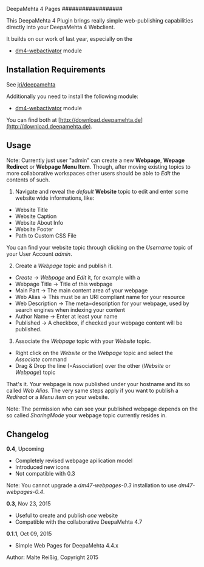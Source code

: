 
DeepaMehta 4 Pages 
##################

This DeepaMehta 4 Plugin brings really simple web-publishing capabilities directly into your DeepaMehta 4 Webclient.

It builds on our work of last year, especially on the

 * [dm4-webactivator](https://github.com/jri/dm4-webactivator) module

## Installation Requirements

See [jri/deepamehta](https://github.com/jri/deepamehta/#1-check-requirements)

Additionally you need to install the following module:

 * [dm4-webactivator](https://github.com/jri/dm4-webactivator) module

You can find both at [http://download.deepamehta.de](http://download.deepamehta.de).

## Usage

Note: Currently just user "admin" can create a new **Webpage**, **Wepage Redirect** or **Webpage Menu Item**. Though, after moving existing topics to more collaborative workspaces other users should be able to _Edit_ the contents of such.

1. Navigate and reveal the _default_ **Website** topic to edit and enter some website wide informations, like:

 * Website Title
 * Website Caption
 * Website About Info
 * Website Footer
 * Path to Custom CSS File

You can find your website topic through clicking on the _Username_ topic of your User Account _admin_.

2. Create a _Webpage_ topic and publish it.

 * _Create_ -> _Webpage_ and _Edit_ it, for example with a
 * Webpage Title -> Title of this webpage
 * Main Part -> The main content area of your webpage
 * Web Alias -> This must be an URI compliant name for your resource
 * Web Description -> The meta=description for your webpage, used by search engines when indexing your content
 * Author Name -> Enter at least your name
 * Published -> A checkbox, if checked your webpage content will be published.

3. Associate the _Webpage_ topic with your _Website_ topic.

 * Right click on the _Website_ or the _Webpage_ topic and select the  _Associate_ command
 * Drag & Drop the line (=Association) over the other (_Website_ or _Webpage_) topic

That's it. Your webpage is now published under your hostname and its so called _Web Alias_. The very same steps apply if you want to publish a _Redirect_ or a  _Menu item_ on your website.

Note: The permission who can see your published webpage depends on the so called _SharingMode_ your webpage topic currently resides in.


## Changelog

**0.4**, Upcoming

* Completely revised webpage apilication model
* Introduced new icons
* Not compatible with 0.3

Note: You cannot upgrade a _dm47-webpages-0.3_ installation to use _dm47-webpages-0.4_.

**0.3**, Nov 23, 2015

* Useful to create and publish _one_ website
* Compatible with the collaborative DeepaMehta 4.7

**0.1.1**, Oct 09, 2015

* Simple Web Pages for DeepaMehta 4.4.x

Author:
Malte Reißig, Copyright 2015
